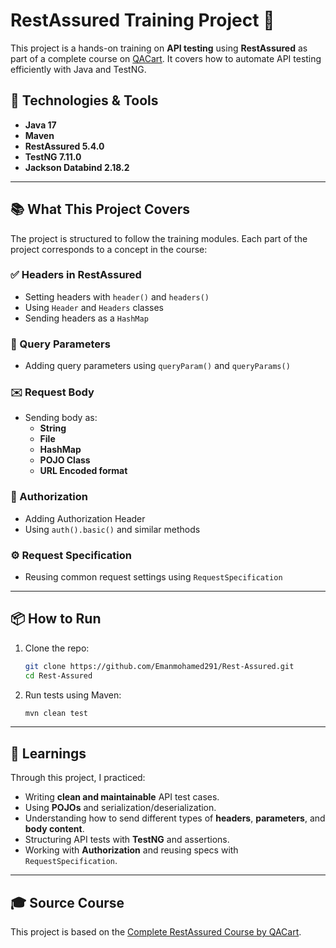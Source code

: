 # RestAssured Training Project 🧪

This project is a hands-on training on **API testing** using **RestAssured** as part of a complete course on [QACart](https://qacart.com/course/rest-assured-101). It covers how to automate API testing efficiently with Java and TestNG.

## 🔧 Technologies & Tools

- **Java 17**
- **Maven**
- **RestAssured 5.4.0**
- **TestNG 7.11.0**
- **Jackson Databind 2.18.2**

---

## 📚 What This Project Covers

The project is structured to follow the training modules. Each part of the project corresponds to a concept in the course:

### ✅ Headers in RestAssured
- Setting headers with `header()` and `headers()`
- Using `Header` and `Headers` classes
- Sending headers as a `HashMap`

### 🧩 Query Parameters
- Adding query parameters using `queryParam()` and `queryParams()`

### ✉️ Request Body
- Sending body as:
  - **String**
  - **File**
  - **HashMap**
  - **POJO Class**
  - **URL Encoded format**

### 🔐 Authorization
- Adding Authorization Header
- Using `auth().basic()` and similar methods

### ⚙️ Request Specification
- Reusing common request settings using `RequestSpecification`

---

## 📦 How to Run

1. Clone the repo:
   ```bash
   git clone https://github.com/Emanmohamed291/Rest-Assured.git
   cd Rest-Assured
   ```

2. Run tests using Maven:
   ```bash
   mvn clean test
   ```

---

## 🧠 Learnings

Through this project, I practiced:

- Writing **clean and maintainable** API test cases.
- Using **POJOs** and serialization/deserialization.
- Understanding how to send different types of **headers**, **parameters**, and **body content**.
- Structuring API tests with **TestNG** and assertions.
- Working with **Authorization** and reusing specs with `RequestSpecification`.

---

## 🎓 Source Course

This project is based on the [Complete RestAssured Course by QACart](https://qacart.com/course/rest-assured-101).

